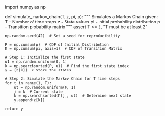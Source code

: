 import numpy as np

def simulate_markov_chain(T, z, pi, p):
    """
    Simulates a Markov Chain given:
    T  - Number of time steps
    z  - State values
    pi - Initial probability distribution
    p  - Transition probability matrix
    """
    assert T >= 2, "T must be at least 2"

    np.random.seed(42)  # Set a seed for reproducibility

    P = np.cumsum(p)  # CDF of Initial Distribution
    Π = np.cumsum(pi, axis=1)  # CDF of Transition Matrix

    # Step 1: Initialize the first state
    u1 = np.random.uniform(0, 1)
    k = np.searchsorted(P, u1)  # Find the first state index
    y = [z[k]]  # Store the states

    # Step 2: Simulate the Markov Chain for T time steps
    for t in range(1, T):
        ut = np.random.uniform(0, 1)
        j = k  # Current state
        k = np.searchsorted(Π[j], ut)  # Determine next state
        y.append(z[k])

    return y
